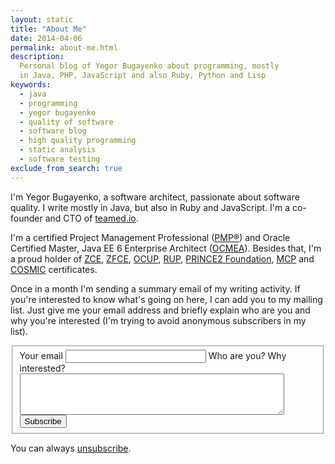 ```yaml
---
layout: static
title: "About Me"
date: 2014-04-06
permalink: about-me.html
description:
  Personal blog of Yegor Bugayenko about programming, mostly
  in Java, PHP, JavaScript and also Ruby, Python and Lisp
keywords:
  - java
  - programming
  - yegor bugayenko
  - quality of software
  - software blog
  - high quality programming
  - static analysis
  - software testing
exclude_from_search: true
---
```


I'm Yegor Bugayenko, a software architect, passionate
about software quality. I write mostly in Java, but also in
Ruby and JavaScript.
I'm a co-founder and CTO of [teamed.io](http://www.teamed.io/).

I'm a certified Project Management Professional
([PMP&reg;](http://www.pmi.org/Certification/Project-Management-Professional-PMP.aspx))
and Oracle Certified Master, Java EE 6 Enterprise Architect
([OCMEA](http://en.wikipedia.org/wiki/Sun_Certified_Enterprise_Architect)).
Besides that, I'm a proud holder of
[ZCE](http://www.zend.com/en/yellow-pages/ZEND007965),
[ZFCE](http://www.zend.com/en/yellow-pages/ZEND007965),
[OCUP](http://www.omg.org/uml-certification/),
[RUP](http://www-03.ibm.com/certify/certs/38008003.shtml),
[PRINCE2 Foundation](http://www.prince2.com/),
[MCP](https://www.mcpvirtualbusinesscard.com/Profile.aspx?ID=df72ca54-8fc9-439a-870c-1b938bd762cf) and
[COSMIC](http://www.cosmicon.com/certificateHoldersV3.asp) certificates.</p>

Once in a month I'm sending a summary email of my writing activity. If
you're interested to know what's going on here, I can add you to my
mailing list. Just give me your email address and briefly explain who are
you and why you're interested (I'm trying to avoid anonymous
subscribers in my list).

<fieldset id="form">
  <label for="email">Your email</label>
  <input id="email" class="field field-text" name="email" size="25" maxlength="255"/>
  <label for="reason">Who are you? Why interested?</label>
  <textarea id="reason" cols="50" class="field field-text" rows="4"></textarea>
  <label for="subscribe"></label>
  <button id="subscribe" class="field">Subscribe</button>
  <span id="error" style="color:red;"></span>
</fieldset>

You can always [unsubscribe](/unsubscribe.html).

<script src="//platform.twitter.com/oct.js" type="text/javascript"></script>
<script type="text/javascript">
twttr.conversion.trackPid('l4p91');
</script>
